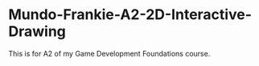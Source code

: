 # Mundo-Frankie-A2-2D-Interactive-Drawing
This is for A2 of my Game Development Foundations course.

